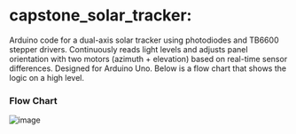 # capstone_solar_tracker:
Arduino code for a dual-axis solar tracker using photodiodes and TB6600 stepper drivers. Continuously reads light levels and adjusts panel orientation with two motors (azimuth + elevation) based on real-time sensor differences. Designed for Arduino Uno. Below is a flow chart that shows the logic on a high level.

### Flow Chart 
![image](https://github.com/user-attachments/assets/38caeb55-0280-468d-aeed-ab541b8e9200)


